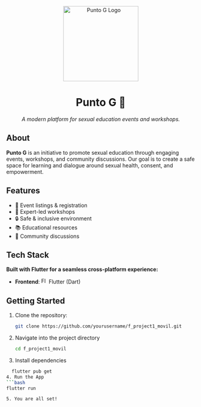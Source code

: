 <p align="center">
  <img src="lib/assets/readme/logo-puntog.pnglogo-puntog.png" width="200" alt="Punto G Logo">
</p>

<h1 align="center">Punto G 🌸</h1>
<p align="center"><em>A modern platform for sexual education events and workshops.</em></p>

## About

**Punto G** is an initiative to promote sexual education through engaging events, workshops, and community discussions. Our goal is to create a safe space for learning and dialogue around sexual health, consent, and empowerment.

## Features

- 📅 Event listings & registration
- 🎤 Expert-led workshops
- 🔒 Safe & inclusive environment
- 📚 Educational resources
- 💬 Community discussions

## Tech Stack  
**Built with Flutter for a seamless cross-platform experience:**  
- **Frontend**: <img src="https://storage.googleapis.com/cms-storage-bucket/4fd0db61df0567c0f352.png" width="16" height="16" alt="Flutter logo"> Flutter (Dart)  

## Getting Started

1. Clone the repository:
   ```bash
   git clone https://github.com/yourusername/f_project1_movil.git
   
2. Navigate into the project directory
   ```bash
   cd f_project1_movil

3. Install dependencies
  ```bash
    flutter pub get
4. Run the App
  ```bash
  flutter run

5. You are all set!



   
